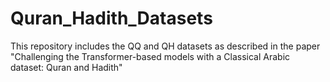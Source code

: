 # Quran_Hadith_Datasets
This repository includes the QQ and QH datasets as described in the paper "Challenging the Transformer-based models with a Classical Arabic dataset: Quran and Hadith"

